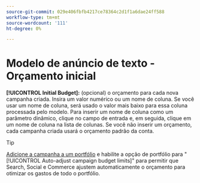 ```yaml
---
source-git-commit: 029e406fbfb4217ce78364c2d1f1a6dae24ff588
workflow-type: tm+mt
source-wordcount: '111'
ht-degree: 0%

---
```

# Modelo de anúncio de texto - Orçamento inicial

**[!UICONTROL Initial Budget]:** (opcional) o orçamento para cada nova campanha criada. Insira um valor numérico ou um nome de coluna. Se você usar um nome de coluna, será usado o valor mais baixo para essa coluna processada pelo modelo. Para inserir um nome de coluna como um parâmetro dinâmico, clique no campo de entrada e, em seguida, clique em um nome de coluna na lista de colunas. Se você não inserir um orçamento, cada campanha criada usará o orçamento padrão da conta.

>[!TIP]
>
>[Adicione a campanha a um portfólio](/help/search-social-commerce/campaign-management/campaign-assign-to-portfolio.md) e habilite a opção de portfólio para &quot;[!UICONTROL Auto-adjust campaign budget limits]&quot; para permitir que Search, Social e Commerce ajustem automaticamente o orçamento para otimizar os gastos de todo o portfólio.
